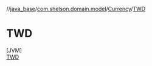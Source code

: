 //[java_base](../../../../index.md)/[com.shelson.domain.model](../../index.md)/[Currency](../index.md)/[TWD](index.md)

# TWD

[JVM]\
[TWD](index.md)
